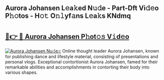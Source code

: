 ## Aurora Johansen L𝚎a𝚔ed N𝚞𝚍e - Part-Dft Vi𝚍𝚎o P𝚑𝚘tos - H𝚘𝚝 O𝚗𝚕yf𝚊ns L𝚎a𝚔s KNdmq

# <h2><a href="http://kf1q6h1.oniu.top/?m=Aurora+Johansen">🔗👉 🔴 Aurora Johansen P𝚑ot𝚘𝚜 V𝚒d𝚎o</a></h2>

[![Aurora Johansen Nu𝚍e𝚜](https://i.imgur.com/0qMVB7G.gif)](http://kf1q6h1.oniu.top/?m=Aurora+Johansen)
Online thought leader Aurora Johansen, known for publishing dance and lifestyle material, consisting of presentations and personal vlogs. Exceptional contortionist Aurora Johansen, famed for their remarkable abilities and accomplishments in contorting their body into various shapes.  
